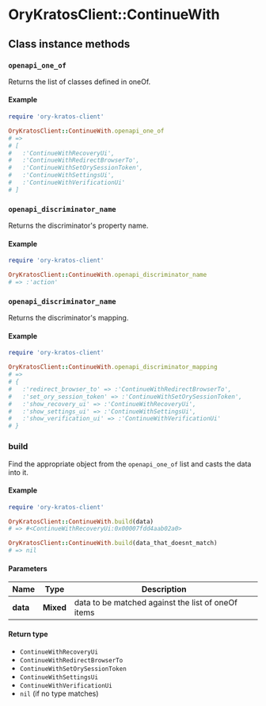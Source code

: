 # OryKratosClient::ContinueWith

## Class instance methods

### `openapi_one_of`

Returns the list of classes defined in oneOf.

#### Example

```ruby
require 'ory-kratos-client'

OryKratosClient::ContinueWith.openapi_one_of
# =>
# [
#   :'ContinueWithRecoveryUi',
#   :'ContinueWithRedirectBrowserTo',
#   :'ContinueWithSetOrySessionToken',
#   :'ContinueWithSettingsUi',
#   :'ContinueWithVerificationUi'
# ]
```

### `openapi_discriminator_name`

Returns the discriminator's property name.

#### Example

```ruby
require 'ory-kratos-client'

OryKratosClient::ContinueWith.openapi_discriminator_name
# => :'action'
```

### `openapi_discriminator_name`

Returns the discriminator's mapping.

#### Example

```ruby
require 'ory-kratos-client'

OryKratosClient::ContinueWith.openapi_discriminator_mapping
# =>
# {
#   :'redirect_browser_to' => :'ContinueWithRedirectBrowserTo',
#   :'set_ory_session_token' => :'ContinueWithSetOrySessionToken',
#   :'show_recovery_ui' => :'ContinueWithRecoveryUi',
#   :'show_settings_ui' => :'ContinueWithSettingsUi',
#   :'show_verification_ui' => :'ContinueWithVerificationUi'
# }
```

### build

Find the appropriate object from the `openapi_one_of` list and casts the data into it.

#### Example

```ruby
require 'ory-kratos-client'

OryKratosClient::ContinueWith.build(data)
# => #<ContinueWithRecoveryUi:0x00007fdd4aab02a0>

OryKratosClient::ContinueWith.build(data_that_doesnt_match)
# => nil
```

#### Parameters

| Name | Type | Description |
| ---- | ---- | ----------- |
| **data** | **Mixed** | data to be matched against the list of oneOf items |

#### Return type

- `ContinueWithRecoveryUi`
- `ContinueWithRedirectBrowserTo`
- `ContinueWithSetOrySessionToken`
- `ContinueWithSettingsUi`
- `ContinueWithVerificationUi`
- `nil` (if no type matches)


